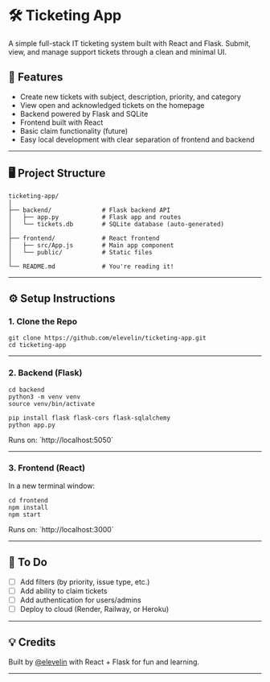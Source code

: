 # 🛠️ Ticketing App

A simple full-stack IT ticketing system built with React and Flask. Submit, view, and manage support tickets through a clean and minimal UI.

## 🚀 Features

- Create new tickets with subject, description, priority, and category
- View open and acknowledged tickets on the homepage
- Backend powered by Flask and SQLite
- Frontend built with React
- Basic claim functionality (future)
- Easy local development with clear separation of frontend and backend

---

## 🖥️ Project Structure
```
ticketing-app/
│
├── backend/              # Flask backend API
│   ├── app.py            # Flask app and routes
│   └── tickets.db        # SQLite database (auto-generated)
│
├── frontend/             # React frontend
│   ├── src/App.js        # Main app component
│   └── public/           # Static files
│
└── README.md             # You're reading it!
```

---

## ⚙️ Setup Instructions

### 1. Clone the Repo

```
git clone https://github.com/elevelin/ticketing-app.git
cd ticketing-app
```

---

### 2. Backend (Flask)

```
cd backend
python3 -m venv venv
source venv/bin/activate

pip install flask flask-cors flask-sqlalchemy
python app.py
```

Runs on: \`http://localhost:5050\`

---

### 3. Frontend (React)

In a new terminal window:

```
cd frontend
npm install
npm start
```

Runs on: \`http://localhost:3000\`

---

## 📝 To Do

- [ ] Add filters (by priority, issue type, etc.)
- [ ] Add ability to claim tickets
- [ ] Add authentication for users/admins
- [ ] Deploy to cloud (Render, Railway, or Heroku)

---

## 💡 Credits

Built by [@elevelin](https://github.com/elevelin) with React + Flask for fun and learning.

---
